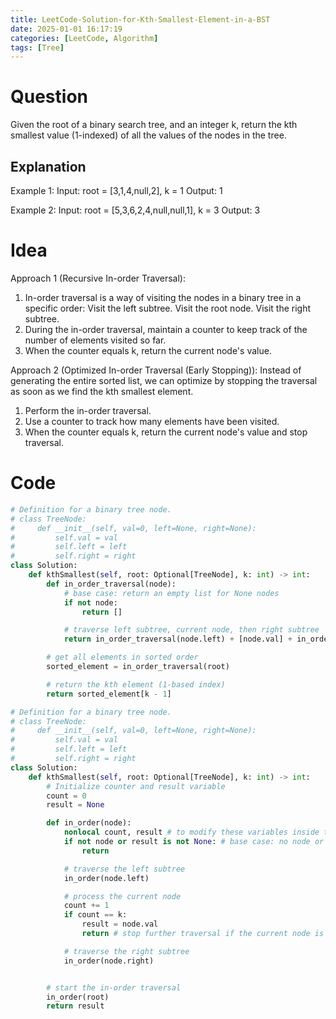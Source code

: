 ```yaml
---
title: LeetCode-Solution-for-Kth-Smallest-Element-in-a-BST
date: 2025-01-01 16:17:19
categories: [LeetCode, Algorithm]
tags: [Tree]
---
```


# Question

Given the root of a binary search tree, and an integer k, return the kth smallest value (1-indexed) of all the values of the nodes in the tree.

## Explanation

Example 1:
Input: root = [3,1,4,null,2], k = 1
Output: 1

Example 2:
Input: root = [5,3,6,2,4,null,null,1], k = 3
Output: 3

# Idea

Approach 1 (Recursive In-order Traversal):

1. In-order traversal is a way of visiting the nodes in a binary tree in a specific order:
   Visit the left subtree.
   Visit the root node.
   Visit the right subtree.
2. During the in-order traversal, maintain a counter to keep track of the number of elements visited so far.
3. When the counter equals k, return the current node's value.

Approach 2 (Optimized In-order Traversal (Early Stopping)):
Instead of generating the entire sorted list, we can optimize by stopping the traversal as soon as we find the kth smallest element.

1. Perform the in-order traversal.
2. Use a counter to track how many elements have been visited.
3. When the counter equals k, return the current node's value and stop traversal.

# Code

```python
# Definition for a binary tree node.
# class TreeNode:
#     def __init__(self, val=0, left=None, right=None):
#         self.val = val
#         self.left = left
#         self.right = right
class Solution:
    def kthSmallest(self, root: Optional[TreeNode], k: int) -> int:
        def in_order_traversal(node):
            # base case: return an empty list for None nodes
            if not node:
                return []

            # traverse left subtree, current node, then right subtree
            return in_order_traversal(node.left) + [node.val] + in_order_traversal(node.right)

        # get all elements in sorted order
        sorted_element = in_order_traversal(root)

        # return the kth element (1-based index)
        return sorted_element[k - 1]

```

```python
# Definition for a binary tree node.
# class TreeNode:
#     def __init__(self, val=0, left=None, right=None):
#         self.val = val
#         self.left = left
#         self.right = right
class Solution:
    def kthSmallest(self, root: Optional[TreeNode], k: int) -> int:
        # Initialize counter and result variable
        count = 0
        result = None

        def in_order(node):
            nonlocal count, result # to modify these variables inside the nested function
            if not node or result is not None: # base case: no node or we've already found the result
                return

            # traverse the left subtree
            in_order(node.left)

            # process the current node
            count += 1
            if count == k:
                result = node.val
                return # stop further traversal if the current node is the kth smallest

            # traverse the right subtree
            in_order(node.right)


        # start the in-order traversal
        in_order(root)
        return result


```
